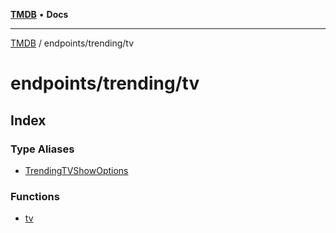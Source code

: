 [**TMDB**](../../../README.md) • **Docs**

***

[TMDB](../../../README.md) / endpoints/trending/tv

# endpoints/trending/tv

## Index

### Type Aliases

- [TrendingTVShowOptions](type-aliases/TrendingTVShowOptions.md)

### Functions

- [tv](functions/tv.md)
